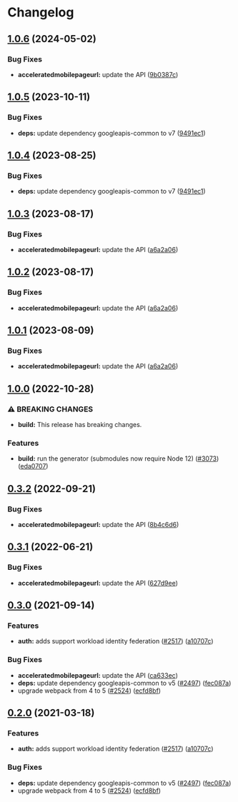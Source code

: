 # Changelog

## [1.0.6](https://github.com/googleapis/google-api-nodejs-client/compare/acceleratedmobilepageurl-v1.0.5...acceleratedmobilepageurl-v1.0.6) (2024-05-02)


### Bug Fixes

* **acceleratedmobilepageurl:** update the API ([9b0387c](https://github.com/googleapis/google-api-nodejs-client/commit/9b0387c44997aab7f305900eee6fcb8801d3f7ee))

## [1.0.5](https://github.com/googleapis/google-api-nodejs-client/compare/acceleratedmobilepageurl-v1.0.4...acceleratedmobilepageurl-v1.0.5) (2023-10-11)


### Bug Fixes

* **deps:** update dependency googleapis-common to v7 ([9491ec1](https://github.com/googleapis/google-api-nodejs-client/commit/9491ec1cdc3c413e7d73edcfcd59cf5c28a7c855))

## [1.0.4](https://github.com/googleapis/google-api-nodejs-client/compare/acceleratedmobilepageurl-v1.0.3...acceleratedmobilepageurl-v1.0.4) (2023-08-25)


### Bug Fixes

* **deps:** update dependency googleapis-common to v7 ([9491ec1](https://github.com/googleapis/google-api-nodejs-client/commit/9491ec1cdc3c413e7d73edcfcd59cf5c28a7c855))

## [1.0.3](https://github.com/googleapis/google-api-nodejs-client/compare/acceleratedmobilepageurl-v1.0.2...acceleratedmobilepageurl-v1.0.3) (2023-08-17)


### Bug Fixes

* **acceleratedmobilepageurl:** update the API ([a6a2a06](https://github.com/googleapis/google-api-nodejs-client/commit/a6a2a06ff1614c70f9f0fbe67f0aad567194474d))

## [1.0.2](https://github.com/googleapis/google-api-nodejs-client/compare/acceleratedmobilepageurl-v1.0.1...acceleratedmobilepageurl-v1.0.2) (2023-08-17)


### Bug Fixes

* **acceleratedmobilepageurl:** update the API ([a6a2a06](https://github.com/googleapis/google-api-nodejs-client/commit/a6a2a06ff1614c70f9f0fbe67f0aad567194474d))

## [1.0.1](https://github.com/googleapis/google-api-nodejs-client/compare/acceleratedmobilepageurl-v1.0.0...acceleratedmobilepageurl-v1.0.1) (2023-08-09)


### Bug Fixes

* **acceleratedmobilepageurl:** update the API ([a6a2a06](https://github.com/googleapis/google-api-nodejs-client/commit/a6a2a06ff1614c70f9f0fbe67f0aad567194474d))

## [1.0.0](https://github.com/googleapis/google-api-nodejs-client/compare/acceleratedmobilepageurl-v0.3.2...acceleratedmobilepageurl-v1.0.0) (2022-10-28)


### ⚠ BREAKING CHANGES

* **build:** This release has breaking changes.

### Features

* **build:** run the generator (submodules now require Node 12) ([#3073](https://github.com/googleapis/google-api-nodejs-client/issues/3073)) ([eda0707](https://github.com/googleapis/google-api-nodejs-client/commit/eda07079dadab46a80b6f9ede618f4f43030169e))

## [0.3.2](https://github.com/googleapis/google-api-nodejs-client/compare/acceleratedmobilepageurl-v0.3.1...acceleratedmobilepageurl-v0.3.2) (2022-09-21)


### Bug Fixes

* **acceleratedmobilepageurl:** update the API ([8b4c6d6](https://github.com/googleapis/google-api-nodejs-client/commit/8b4c6d6c3ca189f3768add531591447963ece26b))

## [0.3.1](https://github.com/googleapis/google-api-nodejs-client/compare/acceleratedmobilepageurl-v0.3.0...acceleratedmobilepageurl-v0.3.1) (2022-06-21)


### Bug Fixes

* **acceleratedmobilepageurl:** update the API ([627d9ee](https://github.com/googleapis/google-api-nodejs-client/commit/627d9eefa5b90a6a04723aabb73eac48a855b6e3))

## [0.3.0](https://www.github.com/googleapis/google-api-nodejs-client/compare/acceleratedmobilepageurl-v0.2.0...acceleratedmobilepageurl-v0.3.0) (2021-09-14)


### Features

* **auth:** adds support workload identity federation ([#2517](https://www.github.com/googleapis/google-api-nodejs-client/issues/2517)) ([a10707c](https://www.github.com/googleapis/google-api-nodejs-client/commit/a10707c477759e7c9ef6360a2fe800856fb600c1))


### Bug Fixes

* **acceleratedmobilepageurl:** update the API ([ca633ec](https://www.github.com/googleapis/google-api-nodejs-client/commit/ca633ecfc1aa91e8a20effa504d35e565d2e8fad))
* **deps:** update dependency googleapis-common to v5 ([#2497](https://www.github.com/googleapis/google-api-nodejs-client/issues/2497)) ([fec087a](https://www.github.com/googleapis/google-api-nodejs-client/commit/fec087abcf3d994dd41c3ffa0a0c12b1f9f09dae))
* upgrade webpack from 4 to 5  ([#2524](https://www.github.com/googleapis/google-api-nodejs-client/issues/2524)) ([ecfd8bf](https://www.github.com/googleapis/google-api-nodejs-client/commit/ecfd8bfcd06e1beabff7ec9a8c4000222379eb8d))

## [0.2.0](https://www.github.com/googleapis/google-api-nodejs-client/compare/acceleratedmobilepageurl-v0.1.0...acceleratedmobilepageurl-v0.2.0) (2021-03-18)


### Features

* **auth:** adds support workload identity federation ([#2517](https://www.github.com/googleapis/google-api-nodejs-client/issues/2517)) ([a10707c](https://www.github.com/googleapis/google-api-nodejs-client/commit/a10707c477759e7c9ef6360a2fe800856fb600c1))


### Bug Fixes

* **deps:** update dependency googleapis-common to v5 ([#2497](https://www.github.com/googleapis/google-api-nodejs-client/issues/2497)) ([fec087a](https://www.github.com/googleapis/google-api-nodejs-client/commit/fec087abcf3d994dd41c3ffa0a0c12b1f9f09dae))
* upgrade webpack from 4 to 5  ([#2524](https://www.github.com/googleapis/google-api-nodejs-client/issues/2524)) ([ecfd8bf](https://www.github.com/googleapis/google-api-nodejs-client/commit/ecfd8bfcd06e1beabff7ec9a8c4000222379eb8d))
